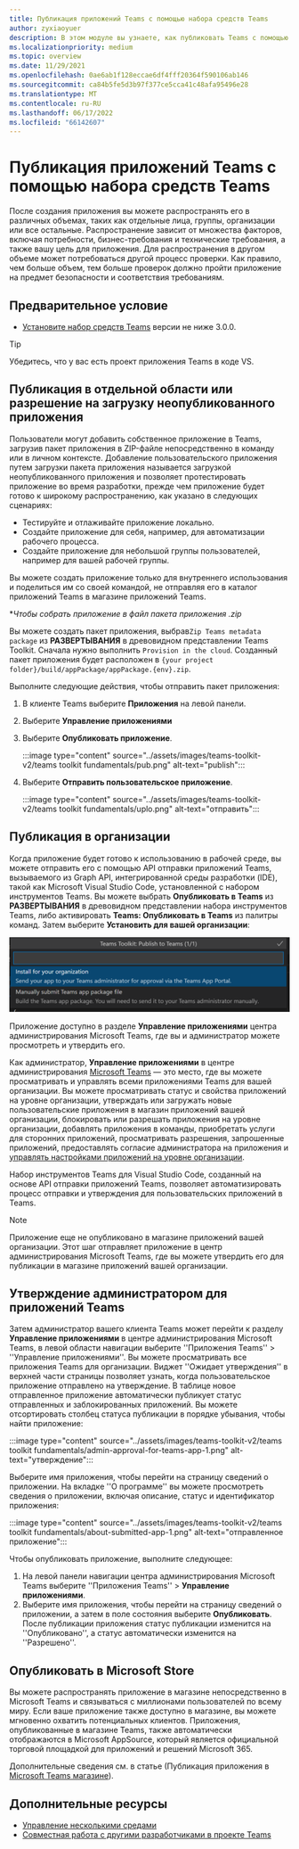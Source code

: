 ```yaml
---
title: Публикация приложений Teams с помощью набора средств Teams
author: zyxiaoyuer
description: В этом модуле вы узнаете, как публиковать Teams с помощью Teams Toolkit и публиковать в отдельной области или разрешении на загрузку неопубликованных приложений.
ms.localizationpriority: medium
ms.topic: overview
ms.date: 11/29/2021
ms.openlocfilehash: 0ae6ab1f128eccae6df4fff20364f590106ab146
ms.sourcegitcommit: ca84b5fe5d3b97f377ce5cca41c48afa95496e28
ms.translationtype: MT
ms.contentlocale: ru-RU
ms.lasthandoff: 06/17/2022
ms.locfileid: "66142607"
---
```

# <a name="publish-teams-apps-using-teams-toolkit"></a>Публикация приложений Teams с помощью набора средств Teams

После создания приложения вы можете распространять его в различных объемах, таких как отдельные лица, группы, организации или все остальные. Распространение зависит от множества факторов, включая потребности, бизнес-требования и технические требования, а также вашу цель для приложения. Для распространения в другом объеме может потребоваться другой процесс проверки. Как правило, чем больше объем, тем больше проверок должно пройти приложение на предмет безопасности и соответствия требованиям.

## <a name="prerequisite"></a>Предварительное условие

* [Установите набор средств Teams](https://marketplace.visualstudio.com/items?itemName=TeamsDevApp.ms-teams-vscode-extension) версии не ниже 3.0.0.

> [!TIP]
> Убедитесь, что у вас есть проект приложения Teams в коде VS.

## <a name="publish-to-individual-scope-or-sideload-permission"></a>Публикация в отдельной области или разрешение на загрузку неопубликованного приложения

Пользователи могут добавить собственное приложение в Teams, загрузив пакет приложения в ZIP-файле непосредственно в команду или в личном контексте. Добавление пользовательского приложения путем загрузки пакета приложения называется загрузкой неопубликованного приложения и позволяет протестировать приложение во время разработки, прежде чем приложение будет готово к широкому распространению, как указано в следующих сценариях:

* Тестируйте и отлаживайте приложение локально.
* Создайте приложение для себя, например, для автоматизации рабочего процесса.
* Создайте приложение для небольшой группы пользователей, например для вашей рабочей группы.

Вы можете создать приложение только для внутреннего использования и поделиться им со своей командой, не отправляя его в каталог приложений Teams в магазине приложений Teams.

**Чтобы собрать приложение в *файл пакета приложения .zip**

Вы можете создать пакет приложения, выбрав`Zip Teams metadata package` из **РАЗВЕРТЫВАНИЯ** в древовидном представлении Teams Toolkit. Сначала нужно выполнить `Provision in the cloud`. Созданный пакет приложения будет расположен в `{your project folder}/build/appPackage/appPackage.{env}.zip`.

Выполните следующие действия, чтобы отправить пакет приложения:

1. В клиенте Teams выберите **Приложения** на левой панели.
2. Выберите **Управление приложениями**
3. Выберите **Опубликовать приложение**.

   :::image type="content" source="../assets/images/teams-toolkit-v2/teams toolkit fundamentals/pub.png" alt-text="publish":::

4. Выберите **Отправить пользовательское приложение**.

   :::image type="content" source="../assets/images/teams-toolkit-v2/teams toolkit fundamentals/uplo.png" alt-text="отправить":::

## <a name="publish-to-your-organization"></a>Публикация в организации

Когда приложение будет готово к использованию в рабочей среде, вы можете отправить его с помощью API отправки приложений Teams, вызываемого из Graph API, интегрированной среды разработки (IDE), такой как Microsoft Visual Studio Code, установленной с набором инструментов Teams. Вы можете выбрать **Опубликовать в Teams** из **РАЗВЕРТЫВАНИЯ** в древовидном представлении набора инструментов Teams, либо активировать **Teams: Опубликовать в Teams** из палитры команд. Затем выберите **Установить для вашей организации**:

![Установить для вашей организации](./images/installforyourorganization.png)

Приложение доступно в разделе **Управление приложениями** центра администрирования Microsoft Teams, где вы и администратор можете просмотреть и утвердить его.

Как администратор, **Управление приложениями** в центре администрирования [Microsoft Teams](https://admin.teams.microsoft.com/policies/manage-apps) — это место, где вы можете просматривать и управлять всеми приложениями Teams для вашей организации. Вы можете просматривать статус и свойства приложений на уровне организации, утверждать или загружать новые пользовательские приложения в магазин приложений вашей организации, блокировать или разрешать приложения на уровне организации, добавлять приложения в команды, приобретать услуги для сторонних приложений, просматривать разрешения, запрошенные приложений, предоставлять согласие администратора на приложения и [управлять настройками приложений на уровне организации](https://admin.teams.microsoft.com/policies/manage-apps).

Набор инструментов Teams для Visual Studio Code, созданный на основе API отправки приложений Teams, позволяет автоматизировать процесс отправки и утверждения для пользовательских приложений в Teams.

> [!NOTE]
> Приложение еще не опубликовано в магазине приложений вашей организации. Этот шаг отправляет приложение в центр администрирования Microsoft Teams, где вы можете утвердить его для публикации в магазине приложений вашей организации.

## <a name="admin-approval-for-teams-apps"></a>Утверждение администратором для приложений Teams

Затем администратор вашего клиента Teams может перейти к разделу **Управление приложениями** в центре администрирования Microsoft Teams, в левой области навигации выберите ''Приложения Teams'' > ''Управление приложениями''. Вы можете просматривать все приложения Teams для организации. Виджет ''Ожидает утверждения'' в верхней части страницы позволяет узнать, когда пользовательское приложение отправлено на утверждение.
В таблице новое отправленное приложение автоматически публикует статус отправленных и заблокированных приложений. Вы можете отсортировать столбец статуса публикации в порядке убывания, чтобы найти приложение:

 :::image type="content" source="../assets/images/teams-toolkit-v2/teams toolkit fundamentals/admin-approval-for-teams-app-1.png" alt-text="утверждение":::

Выберите имя приложения, чтобы перейти на страницу сведений о приложении. На вкладке ''О программе'' вы можете просмотреть сведения о приложении, включая описание, статус и идентификатор приложения:

 :::image type="content" source="../assets/images/teams-toolkit-v2/teams toolkit fundamentals/about-submitted-app-1.png" alt-text="отправленное приложение":::

Чтобы опубликовать приложение, выполните следующее:

1. На левой панели навигации центра администрирования Microsoft Teams выберите ''Приложения Teams'' > **Управление приложениями**.
2. Выберите имя приложения, чтобы перейти на страницу сведений о приложении, а затем в поле состояния выберите **Опубликовать**.
После публикации приложения статус публикации изменится на ''Опубликовано'', а статус автоматически изменится на ''Разрешено''.

## <a name="publish-to-microsoft-store"></a>Опубликовать в Microsoft Store

Вы можете распространять приложение в магазине непосредственно в Microsoft Teams и связываться с миллионами пользователей по всему миру. Если ваше приложение также доступно в магазине, вы можете мгновенно охватить потенциальных клиентов. Приложения, опубликованные в магазине Teams, также автоматически отображаются в Microsoft AppSource, который является официальной торговой площадкой для приложений и решений Microsoft 365.

Дополнительные сведения см. в статье (Публикация приложения в [Microsoft Teams магазине](../concepts/deploy-and-publish/appsource/publish.md#publish-your-app-to-the-microsoft-teams-store)).

## <a name="see-also"></a>Дополнительные ресурсы

* [Управление несколькими средами](TeamsFx-multi-env.md)
* [Совместная работа с другими разработчиками в проекте Teams](TeamsFx-collaboration.md)
